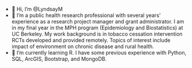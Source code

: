 - 👋 Hi, I’m @LyndsayM
- 👀 I’m a public health research professional with several years' experience as a research project manager and grant administrator. I am in my final year in the MPH program (Epidemiology and Biostatistics) at UC Berkeley. My work background is in tobacco cessation intervention RCTs developed and provided remotely. Topics of interest include impact of environment on chronic disease and rural health.
- 🌱 I’m currently learning R. I have some previous experience with Python, SQL, ArcGIS, Bootstrap, and MongoDB.


<!---
LyndsayM/LyndsayM is a ✨ special ✨ repository because its `README.md` (this file) appears on your GitHub profile.
You can click the Preview link to take a look at your changes.
--->

